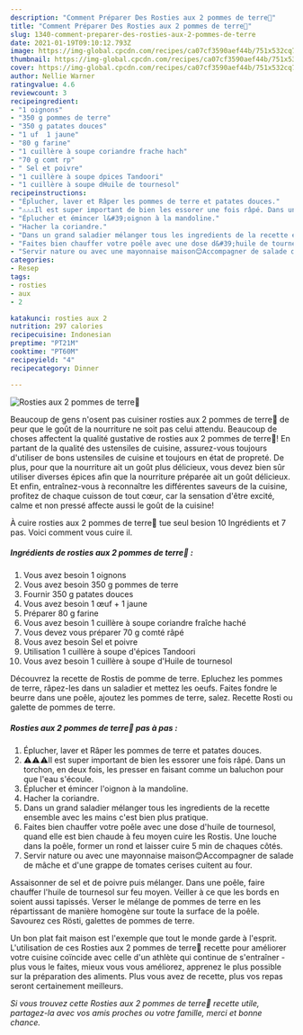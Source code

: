 ```yaml
---
description: "Comment Préparer Des Rosties aux 2 pommes de terre🍘"
title: "Comment Préparer Des Rosties aux 2 pommes de terre🍘"
slug: 1340-comment-preparer-des-rosties-aux-2-pommes-de-terre
date: 2021-01-19T09:10:12.793Z
image: https://img-global.cpcdn.com/recipes/ca07cf3590aef44b/751x532cq70/rosties-aux-2-pommes-de-terre🍘-photo-principale-de-la-recette.jpg
thumbnail: https://img-global.cpcdn.com/recipes/ca07cf3590aef44b/751x532cq70/rosties-aux-2-pommes-de-terre🍘-photo-principale-de-la-recette.jpg
cover: https://img-global.cpcdn.com/recipes/ca07cf3590aef44b/751x532cq70/rosties-aux-2-pommes-de-terre🍘-photo-principale-de-la-recette.jpg
author: Nellie Warner
ratingvalue: 4.6
reviewcount: 3
recipeingredient:
- "1 oignons"
- "350 g pommes de terre"
- "350 g patates douces"
- "1 uf  1 jaune"
- "80 g farine"
- "1 cuillère à soupe coriandre frache hach"
- "70 g comt rp"
- " Sel et poivre"
- "1 cuillère à soupe dpices Tandoori"
- "1 cuillère à soupe dHuile de tournesol"
recipeinstructions:
- "Éplucher, laver et Râper les pommes de terre et patates douces."
- "⚠️⚠️⚠️Il est super important de bien les essorer une fois râpé. Dans un torchon, en deux fois, les presser en faisant comme un baluchon pour que l&#39;eau s&#39;écoule."
- "Éplucher et émincer l&#39;oignon à la mandoline."
- "Hacher la coriandre."
- "Dans un grand saladier mélanger tous les ingredients de la recette ensemble avec les mains c&#39;est bien plus pratique."
- "Faites bien chauffer votre poêle avec une dose d&#39;huile de tournesol, quand elle est bien chaude à feu moyen cuire les Rostis. Une louche dans la poêle, former un rond et laisser cuire 5 min de chaques côtés."
- "Servir nature ou avec une mayonnaise maison😊Accompagner de salade de mâche et d&#39;une grappe de tomates cerises cuitent au four."
categories:
- Resep
tags:
- rosties
- aux
- 2

katakunci: rosties aux 2 
nutrition: 297 calories
recipecuisine: Indonesian
preptime: "PT21M"
cooktime: "PT60M"
recipeyield: "4"
recipecategory: Dinner

---
```



![Rosties aux 2 pommes de terre🍘](https://img-global.cpcdn.com/recipes/ca07cf3590aef44b/751x532cq70/rosties-aux-2-pommes-de-terre🍘-photo-principale-de-la-recette.jpg)

Beaucoup de gens n'osent pas cuisiner rosties aux 2 pommes de terre🍘 de peur que le goût de la nourriture ne soit pas celui attendu. Beaucoup de choses affectent la qualité gustative de rosties aux 2 pommes de terre🍘! En partant de la qualité des ustensiles de cuisine, assurez-vous toujours d'utiliser de bons ustensiles de cuisine et toujours en état de propreté. De plus, pour que la nourriture ait un goût plus délicieux, vous devez bien sûr utiliser diverses épices afin que la nourriture préparée ait un goût délicieux. Et enfin, entraînez-vous à reconnaître les différentes saveurs de la cuisine, profitez de chaque cuisson de tout cœur, car la sensation d'être excité, calme et non pressé affecte aussi le goût de la cuisine!

<!--inarticleads1-->

À cuire rosties aux 2 pommes de terre🍘 tue seul besion 10 Ingrédients et 7 pas. Voici comment vous cuire il.

##### Ingrédients de rosties aux 2 pommes de terre🍘 :

1. Vous avez besoin 1 oignons
1. Vous avez besoin 350 g pommes de terre
1. Fournir 350 g patates douces
1. Vous avez besoin 1 œuf + 1 jaune
1. Préparer 80 g farine
1. Vous avez besoin 1 cuillère à soupe coriandre fraîche haché
1. Vous devez vous préparer 70 g comté râpé
1. Vous avez besoin  Sel et poivre
1. Utilisation 1 cuillère à soupe d&#39;épices Tandoori
1. Vous avez besoin 1 cuillère à soupe d&#39;Huile de tournesol


Découvrez la recette de Rostis de pomme de terre. Epluchez les pommes de terre, râpez-les dans un saladier et mettez les oeufs. Faites fondre le beurre dans une poêle, ajoutez les pommes de terre, salez. Recette Rosti ou galette de pommes de terre. 

<!--inarticleads2-->

##### Rosties aux 2 pommes de terre🍘 pas à pas :

1. Éplucher, laver et Râper les pommes de terre et patates douces.
1. ⚠️⚠️⚠️Il est super important de bien les essorer une fois râpé. Dans un torchon, en deux fois, les presser en faisant comme un baluchon pour que l&#39;eau s&#39;écoule.
1. Éplucher et émincer l&#39;oignon à la mandoline.
1. Hacher la coriandre.
1. Dans un grand saladier mélanger tous les ingredients de la recette ensemble avec les mains c&#39;est bien plus pratique.
1. Faites bien chauffer votre poêle avec une dose d&#39;huile de tournesol, quand elle est bien chaude à feu moyen cuire les Rostis. Une louche dans la poêle, former un rond et laisser cuire 5 min de chaques côtés.
1. Servir nature ou avec une mayonnaise maison😊Accompagner de salade de mâche et d&#39;une grappe de tomates cerises cuitent au four.


Assaisonner de sel et de poivre puis mélanger. Dans une poêle, faire chauffer l&#39;huile de tournesol sur feu moyen. Veiller à ce que les bords en soient aussi tapissés. Verser le mélange de pommes de terre en les répartissant de manière homogène sur toute la surface de la poêle. Savourez ces Rösti, galettes de pommes de terre. 

<!--inarticleads1-->

<p>
Un bon plat fait maison est l'exemple que tout le monde garde à l'esprit. L'utilisation de ces Rosties aux 2 pommes de terre🍘 recette pour améliorer votre cuisine coïncide avec celle d'un athlète qui continue de s'entraîner - plus vous le faites, mieux vous vous améliorez, apprenez le plus possible sur la préparation des aliments. Plus vous avez de recette, plus vos repas seront certainement meilleurs.
</p>

<p>
<i>Si vous trouvez cette Rosties aux 2 pommes de terre🍘 recette utile, partagez-la avec vos amis proches ou votre famille, merci et bonne chance.</i>
</p>
